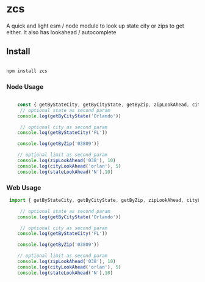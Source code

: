 # zcs
A quick and light esm / node module to look up state city or zips to get either. It also has lookahead / autocomplete 

## Install

```bash

npm install zcs
```


### Node Usage 

```js

    const { getByStateCity, getByCityState, getByZip, zipLookAhead, cityLookAhead, stateLookAhead } = require('zcs')
     // optional state as second param
    console.log(getByCityState('Orlando'))

     // optional city as second param
    console.log(getByStateCity('FL')) 

    console.log(getByZip('03809'))

    // optional limit as second param
    console.log(zipLookAhead('038'), 10) 
    console.log(cityLookAhead('orlan'), 5)
    console.log(stateLookAhead('N'),10)
```


### Web Usage


```js
 import { getByStateCity, getByCityState, getByZip, zipLookAhead, cityLookAhead, stateLookAhead} from 'zcs'

     // optional state as second param
    console.log(getByCityState('Orlando'))

     // optional city as second param
    console.log(getByStateCity('FL')) 

    console.log(getByZip('03809'))

    // optional limit as second param
    console.log(zipLookAhead('038'), 10) 
    console.log(cityLookAhead('orlan'), 5)
    console.log(stateLookAhead('N'),10)
```